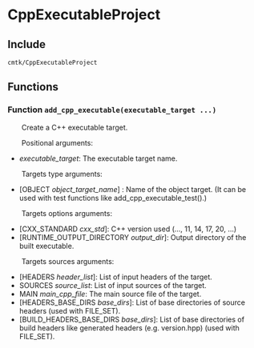 
# CppExecutableProject

## Include
`cmtk/CppExecutableProject`

## Functions
### Function `add_cpp_executable(executable_target ...)`

&ensp;&ensp;&ensp;&ensp;Create a C++ executable target.

&ensp;&ensp;&ensp;&ensp;Positional arguments:
- *executable_target*: The executable target name.

&ensp;&ensp;&ensp;&ensp;Targets type arguments:
- [OBJECT *object_target_name*] : Name of the object target. (It can be used with test functions like add_cpp_executable_test().)

&ensp;&ensp;&ensp;&ensp;Targets options arguments:
- [CXX_STANDARD *cxx_std*]: 	C++ version used (..., 11, 14, 17, 20, ...)
- [RUNTIME_OUTPUT_DIRECTORY *output_dir*]: 	Output directory of the built executable.

&ensp;&ensp;&ensp;&ensp;Targets sources arguments:
- [HEADERS *header_list*]: 	List of input headers of the target.
- SOURCES *source_list*: 	List of input sources of the target.
- MAIN *main_cpp_file*: 	The main source file of the target.
- [HEADERS_BASE_DIRS *base_dirs*]:  List of base directories of source headers (used with FILE_SET).
- [BUILD_HEADERS_BASE_DIRS *base_dirs*]:  List of base directories of build headers like generated headers (e.g. version.hpp) (used with FILE_SET).
